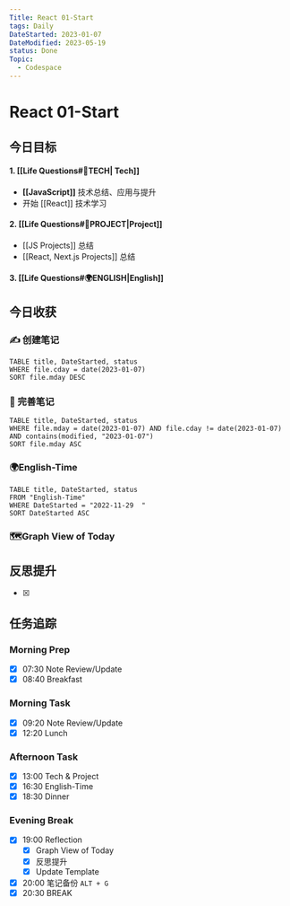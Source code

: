 ```yaml
---
Title: React 01-Start
tags: Daily
DateStarted: 2023-01-07
DateModified: 2023-05-19
status: Done
Topic:
  - Codespace
---
```


# React 01-Start

## 今日目标

#### 1. [[Life Questions#🚀TECH| Tech]]

- **[[JavaScript]]** 技术总结、应用与提升
- 开始 [[React]] 技术学习

#### 2. [[Life Questions#🚀PROJECT|Project]]

- [[JS Projects]] 总结
- [[React, Next.js Projects]] 总结

#### 3. [[Life Questions#🌍ENGLISH|English]]

## 今日收获

### ✍️ 创建笔记

```dataview
TABLE title, DateStarted, status
WHERE file.cday = date(2023-01-07)
SORT file.mday DESC
```

### 📝 完善笔记

```dataview
TABLE title, DateStarted, status
WHERE file.mday = date(2023-01-07) AND file.cday != date(2023-01-07) AND contains(modified, "2023-01-07")
SORT file.mday ASC
```

### 🌍English-Time

```dataview
TABLE title, DateStarted, status
FROM "English-Time"
WHERE DateStarted = "2022-11-29  "
SORT DateStarted ASC
```

### 🗺️Graph View of Today

## 反思提升

- [x]

## 任务追踪

### Morning Prep

- [x] 07:30 Note Review/Update
- [x] 08:40 Breakfast

### Morning Task

- [x] 09:20 Note Review/Update
- [x] 12:20 Lunch

### Afternoon Task

- [x] 13:00 Tech & Project
- [x] 16:30 English-Time
- [x] 18:30 Dinner

### Evening Break

- [x] 19:00 Reflection
  - [x] Graph View of Today
  - [x] 反思提升
  - [x] Update Template
- [x] 20:00 笔记备份 `ALT + G`
- [x] 20:30 BREAK
